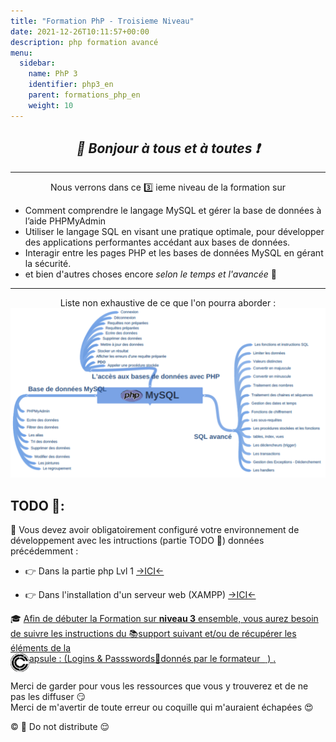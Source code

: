 ```yaml
---
title: "Formation PhP - Troisieme Niveau"
date: 2021-12-26T10:11:57+00:00
description: php formation avancé  
menu:
  sidebar:
    name: PhP 3
    identifier: php3_en
    parent: formations_php_en
    weight: 10
---
```


## _<center>:loudspeaker: Bonjour à tous et à toutes :heavy_exclamation_mark:</center>_

---
<link rel="stylesheet" href="https://cdn.jsdelivr.net/npm/bootstrap-icons@1.8.1/font/bootstrap-icons.css">
<div class="d-sm-block alert alert-info " > 

<center><i class="fas fa-info-circle " style="color: blue;"></i>  Nous verrons dans ce 3️⃣ ieme niveau de la formation sur <i class="fab fa-php fa-2x" style="color:blue; vertical-align:middle;"></i></center>
<span class="text-left">

- Comment comprendre le langage MySQL et gérer la base de données à l’aide PHPMyAdmin
- Utiliser le langage SQL en visant une pratique optimale, pour développer des applications performantes accédant aux bases de données.
- Interagir entre les pages PHP et les bases de données MySQL en gérant la sécurité.
- et bien d'autres choses encore *selon le temps et l'avancée* :pancakes:

<hr>
</span> <center>Liste non exhaustive de ce que l'on pourra aborder :</center>
  <div  class="row justify-content-center">
  <img src="MYSQL.svg" >
   </div>
</div>

## <i class="fas fa-clipboard-list "></i> TODO :roller_coaster::
:speech_balloon: Vous devez avoir obligatoirement configuré votre environnement de développement avec les intructions (partie TODO :roller_coaster:) données précédemment <i class="fas fa-clipboard-list "></i> :  

- :point_right: Dans la partie php Lvl 1 [->ICI<-](../lvl1/)

- :point_right: Dans l'installation d'un serveur web (XAMPP) [->ICI<-](../../../divers/installation_xampp)

<div class="d-sm-block  alert alert-success  text-left" role="alert">


:mortar_board: [Afin de débuter la Formation sur **<i class="fab fa-php fa-2x" style="color:blue; vertical-align:middle;"></i> niveau 3** ensemble, vous aurez besoin de suivre les instructions du :books:support suivant et/ou de récupérer les éléments de la <span style='display:FLEX;margin:0'> <img style="vertical-align: bottom;" src="/images/icones/w30/capsule_30.png" alt="C">apsule : (Logins & Passswords :closed_lock_with_key: donnés par le formateur &nbsp; <i class="fas fa-chalkboard-teacher"></i> &nbsp;)&nbsp; <i class="fas fa-external-link-alt"></i>.</span>](http://franpan.free.fr/formation/_php403 "lien vers le site contenant les fichiers de la formation")
</div>

Merci de garder pour vous les ressources que vous y trouverez et de ne pas les diffuser :smirk:  
Merci de m'avertir de toute erreur ou coquille qui m'auraient échapées :heart_eyes:

:copyright: :no_entry_sign: Do not distribute :relieved: